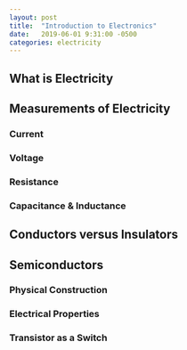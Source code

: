 ```yaml
---
layout: post
title:  "Introduction to Electronics"
date:   2019-06-01 9:31:00 -0500
categories: electricity
---
```



## What is Electricity

## Measurements of Electricity

### Current

### Voltage

### Resistance

### Capacitance & Inductance


## Conductors versus Insulators

## Semiconductors

### Physical Construction

### Electrical Properties

### Transistor as a Switch
